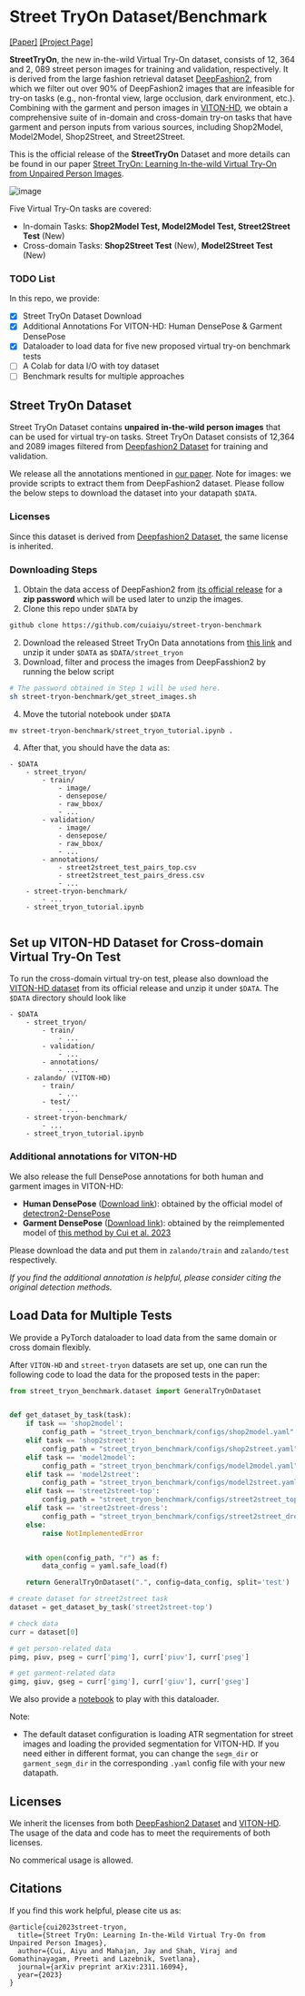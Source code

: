 # Street TryOn Dataset/Benchmark
[\[Paper\]](https://arxiv.org/pdf/2311.16094.pdf) 
[\[Project Page\]](https://cuiaiyu.github.io/StreetTryOn/)


__StreetTryOn__, the new in-the-wild Virtual Try-On dataset, consists of 12, 364 and 2, 089 street
person images for training and validation, respectively. It is derived from the large fashion retrieval
dataset [DeepFashion2](https://github.com/switchablenorms/DeepFashion2), from which we
filter out over 90% of DeepFashion2 images that are infeasible for try-on tasks (e.g., non-frontal view, large occlusion,
dark environment, etc.).
Combining with the garment and person images in [VITON-HD](https://github.com/shadow2496/VITON-HD), we obtain a comprehensive suite of in-domain
and cross-domain try-on tasks that have garment and person inputs from various sources, including Shop2Model,
Model2Model, Shop2Street, and Street2Street.

This is the official release of the __StreetTryOn__ Dataset and more details can be found in our paper [Street TryOn: Learning In-the-wild Virtual Try-On from Unpaired Person Images](https://arxiv.org/pdf/2311.16094.pdf).

    
![image](cover_images/teaser_right.png)

Five Virtual Try-On tasks are covered:
- In-domain Tasks: __Shop2Model Test, Model2Model Test, Street2Street Test__ (New)
- Cross-domain Tasks: __Shop2Street Test__ (New), __Model2Street Test__ (New)

### TODO List
In this repo, we provide:
- [x] Street TryOn Dataset Download
- [x] Additional Annotations For VITON-HD: Human DensePose & Garment DensePose
- [x] Dataloader to load data for five new proposed virtual try-on benchmark tests
- [ ] A Colab for data I/O with toy dataset
- [ ] Benchmark results for multiple approaches

## Street TryOn Dataset
Street TryOn Dataset contains __unpaired__ __in-the-wild person images__ that can be used for virtual try-on tasks. Street TryOn Dataset consists of 12,364 and 2089 images filtered from [Deepfashion2 Dataset](https://github.com/switchablenorms/DeepFashion2) for training and validation.


We release all the annotations mentioned in [our paper](https://arxiv.org/pdf/2311.16094.pdf). Note for images: we provide scripts to extract them from DeepFashion2 dataset. Please follow the below steps to download the dataset into your datapath `$DATA`. 

### Licenses
Since this dataset is derived from  [Deepfashion2 Dataset](https://github.com/switchablenorms/DeepFashion2), the same license is inherited.

### Downloading Steps
1. Obtain the data access of DeepFashion2 from [its official release](https://github.com/switchablenorms/DeepFashion2#download-the-data) for a __zip password__ which will be used later to unzip the images.
2. Clone this repo under `$DATA` by 
```sh
github clone https://github.com/cuiaiyu/street-tryon-benchmark
 ```
2. Download the released Street TryOn Data annotations from [this link](https://drive.google.com/drive/folders/1IxcCiG4FID1uRoMdm2wSapfNsYBCPXDH?usp=sharing) and unzip it under `$DATA` as `$DATA/street_tryon`
3. Download, filter and process the images from DeepFasshion2 by running the below script 
```sh
# The password obtained in Step 1 will be used here.
sh street-tryon-benchmark/get_street_images.sh
```
4. Move the tutorial notebook under `$DATA`
```
mv street-tryon-benchmark/street_tryon_tutorial.ipynb .
```



4. After that, you should have the data as:
```
- $DATA
    - street_tryon/
        - train/
            - image/
            - densepose/
            - raw_bbox/
            - ...
        - validation/
            - image/
            - densepose/
            - raw_bbox/
            - ...
        - annotations/
            - street2street_test_pairs_top.csv
            - street2street_test_pairs_dress.csv
            - ...
    - street-tryon-benchmark/
        - ...
    - street_tryon_tutorial.ipynb
        
```

## Set up VITON-HD Dataset for Cross-domain Virtual Try-On Test
To run the cross-domain virtual try-on test, please also download the [VITON-HD dataset](https://github.com/shadow2496/VITON-HD#dataset) from its official release and unzip it under `$DATA`. The `$DATA` directory should look like
```
- $DATA
    - street_tryon/
        - train/
            - ...
        - validation/
            - ...
        - annotations/
            - ...
    - zalando/ (VITON-HD)
        - train/
            - ...
        - test/
            - ...
    - street-tryon-benchmark/
        - ...
    - street_tryon_tutorial.ipynb
```
### Additional annotations for VITON-HD

We also release the full DensePose annotations for both human and garment images in VITON-HD:
- __Human DensePose__ ([Download link](https://drive.google.com/drive/folders/1Ha_Xzl9QZ22hx_1kQ-DymPrNYYtWhg0U?usp=sharing)): obtained by the official model of [detectron2-DensePose](https://github.com/facebookresearch/detectron2/blob/main/projects/DensePose/doc/GETTING_STARTED.md)
- __Garment DensePose__ ([Download link](https://drive.google.com/drive/folders/1Ha_Xzl9QZ22hx_1kQ-DymPrNYYtWhg0U?usp=sharing)): obtained by the reimplemented model of [this method by Cui et al. 2023](https://arxiv.org/abs/2303.17688)

Please download the data and put them in `zalando/train` and `zalando/test` respectively.

*If you find the additional annotation is helpful, please consider citing the original detection methods.*


## Load Data for Multiple Tests
We provide a PyTorch dataloader to load data from the same domain or cross domain flexibly. 

After `VITON-HD` and `street-tryon` datasets are set up, one can run the following code to load the data for the proposed tests in the paper:


```python
from street_tryon_benchmark.dataset import GeneralTryOnDataset


def get_dataset_by_task(task):
    if task == 'shop2model':
        config_path = "street_tryon_benchmark/configs/shop2model.yaml"
    elif task == 'shop2street':
        config_path = "street_tryon_benchmark/configs/shop2street.yaml"
    elif task == 'model2model':
        config_path = "street_tryon_benchmark/configs/model2model.yaml"
    elif task == 'model2street':
        config_path = "street_tryon_benchmark/configs/model2street.yaml"
    elif task == 'street2street-top':
        config_path = "street_tryon_benchmark/configs/street2street_top.yaml"
    elif task == 'street2street-dress':
        config_path = "street_tryon_benchmark/configs/street2street_dress.yaml"
    else:
        raise NotImplementedError


    with open(config_path, "r") as f:
        data_config = yaml.safe_load(f)

    return GeneralTryOnDataset(".", config=data_config, split='test')

# create dataset for street2street task
dataset = get_dataset_by_task('street2street-top')

# check data
curr = dataset[0]

# get person-related data
pimg, piuv, pseg = curr['pimg'], curr['piuv'], curr['pseg']

# get garment-related data
gimg, giuv, gseg = curr['gimg'], curr['giuv'], curr['gseg']
```

We also provide a [notebook](street_tryon_tutorial.ipynb) to play with this dataloader.

Note:
- The default dataset configuration is loading ATR segmentation for street images and loading the provided segmentation for VITON-HD. If you need either in different format, you can change the `segm_dir` or `garment_segm_dir` in the corresponding ``.yaml`` config file with your new datapath.

## Licenses
We inherit the licenses from both [DeepFashion2 Dataset](https://github.com/switchablenorms/DeepFashion2) and [VITON-HD](https://github.com/shadow2496/VITON-HD#license). The usage of the data and code has to meet the requirements of both licenses.

No commerical usage is allowed.

## Citations
If you find this work helpful, please cite us as:
```
@article{cui2023street-tryon,
  title={Street TryOn: Learning In-the-Wild Virtual Try-On from Unpaired Person Images},
  author={Cui, Aiyu and Mahajan, Jay and Shah, Viraj and Gomathinayagam, Preeti and Lazebnik, Svetlana},
  journal={arXiv preprint arXiv:2311.16094},
  year={2023}
}
```
